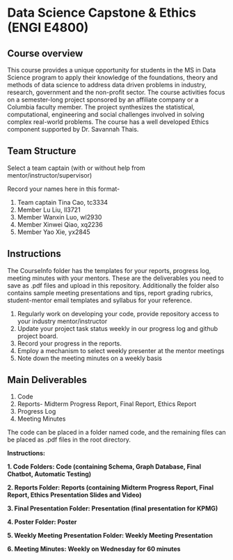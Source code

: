 # Data Science Capstone & Ethics (ENGI E4800)

## Course overview

This course provides a unique opportunity for students in the MS in Data Science program to apply their knowledge of the foundations, theory and methods of data science to address data driven problems in industry, research, government and the non-profit sector. The course activities focus on a semester-long project sponsored by an affiliate company or a Columbia faculty member. The project synthesizes the statistical, computational, engineering and social challenges involved in solving complex real-world problems. The course has a well developed Ethics component supported by Dr. Savannah Thais. 

## Team Structure

Select a team captain (with or without help from mentor/instructor/supervisor)

Record your names here in this format-
1. Team captain Tina Cao, tc3334
2. Member Lu Liu, ll3721
3. Member Wanxin Luo, wl2930
4. Member Xinwei Qiao, xq2236
5. Member Yao Xie, yx2845 

## Instructions

The CourseInfo folder has the templates for your  reports, progress log, meeting minutes with your mentors. These are the deliverables you need to save as .pdf files and upload in this repository. Additionally the folder also contains sample meeting presentations and tips, report grading rubrics, student-mentor email templates and syllabus for your reference.

1. Regularly work on developing your code, provide repository access to your industry mentor/instructor
2. Update your project task status weekly in our progress log and github project board.
3. Record your progress in the reports.
4. Employ a mechanism to select weekly presenter at the mentor meetings 
5. Note down the meeting minutes on a weekly basis

## Main Deliverables

1. Code
2. Reports- Midterm Progress Report, Final Report, Ethics Report
3. Progress Log
4. Meeting Minutes

The code can be placed in a folder named code, and the remaining files can be placed as .pdf files in the root directory.

**Instructions:**

**1. Code Folders: Code (containing Schema, Graph Database, Final Chatbot, Automatic Testing)**

**2. Reports Folder: Reports (containing Midterm Progress Report, Final Report, Ethics Presentation Slides and Video)**

**3. Final Presentation Folder: Presentation (final presentation for KPMG)**

**4. Poster Folder: Poster**

**5. Weekly Meeting Presentation Folder: Weekly Meeting Presentation**

**6. Meeting Minutes: Weekly on Wednesday for 60 minutes**